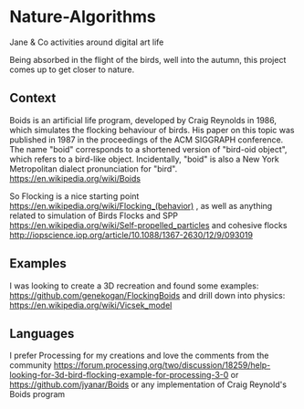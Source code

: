 # Nature-Algorithms
Jane &amp; Co activities around digital art life

Being absorbed in the flight of the birds, well into the autumn, this project comes up to get closer to nature.

## Context

Boids is an artificial life program, developed by Craig Reynolds in 1986, which simulates the flocking behaviour of birds. His paper on this topic was published in 1987 in the proceedings of the ACM SIGGRAPH conference. The name "boid" corresponds to a shortened version of "bird-oid object", which refers to a bird-like object. Incidentally, "boid" is also a New York Metropolitan dialect pronunciation for "bird". https://en.wikipedia.org/wiki/Boids

So Flocking is a nice starting point https://en.wikipedia.org/wiki/Flocking_(behavior) , as well as anything related to simulation of Birds Flocks and SPP https://en.wikipedia.org/wiki/Self-propelled_particles and cohesive flocks http://iopscience.iop.org/article/10.1088/1367-2630/12/9/093019

## Examples

I was looking to create a 3D recreation and found some examples: https://github.com/genekogan/FlockingBoids and drill down into physics: https://en.wikipedia.org/wiki/Vicsek_model

## Languages

I prefer Processing for my creations and love the comments from the community https://forum.processing.org/two/discussion/18259/help-looking-for-3d-bird-flocking-example-for-processing-3-0 or https://github.com/jyanar/Boids or any implementation of Craig Reynold's Boids program
